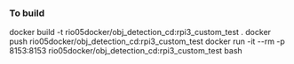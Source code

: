### To build

docker build -t rio05docker/obj_detection_cd:rpi3_custom_test .
docker push rio05docker/obj_detection_cd:rpi3_custom_test
docker run -it --rm -p 8153:8153 rio05docker/obj_detection_cd:rpi3_custom_test bash
